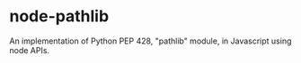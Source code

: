 # node-pathlib
An implementation of Python PEP 428, "pathlib" module, in Javascript using node APIs.
